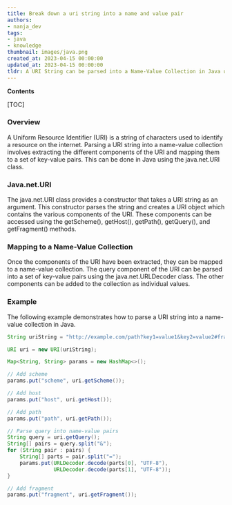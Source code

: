 ```yaml
---
title: Break down a uri string into a name and value pair
authors:
- nanja_dev
tags:
- java
- knowledge
thumbnail: images/java.png
created_at: 2023-04-15 00:00:00
updated_at: 2023-04-15 00:00:00
tldr: A URI String can be parsed into a Name-Value Collection in Java using the java.net.URLEncoder class.
---
```


**Contents**

[TOC]

### Overview

A Uniform Resource Identifier (URI) is a string of characters used to identify a resource on the internet. Parsing a URI string into a name-value collection involves extracting the different components of the URI and mapping them to a set of key-value pairs. This can be done in Java using the java.net.URI class.

### Java.net.URI

The java.net.URI class provides a constructor that takes a URI string as an argument. This constructor parses the string and creates a URI object which contains the various components of the URI. These components can be accessed using the getScheme(), getHost(), getPath(), getQuery(), and getFragment() methods.

### Mapping to a Name-Value Collection

Once the components of the URI have been extracted, they can be mapped to a name-value collection. The query component of the URI can be parsed into a set of key-value pairs using the java.net.URLDecoder class. The other components can be added to the collection as individual values.

### Example

The following example demonstrates how to parse a URI string into a name-value collection in Java.

```java
String uriString = "http://example.com/path?key1=value1&key2=value2#fragment";

URI uri = new URI(uriString);

Map<String, String> params = new HashMap<>();

// Add scheme
params.put("scheme", uri.getScheme());

// Add host
params.put("host", uri.getHost());

// Add path
params.put("path", uri.getPath());

// Parse query into name-value pairs
String query = uri.getQuery();
String[] pairs = query.split("&");
for (String pair : pairs) {
    String[] parts = pair.split("=");
    params.put(URLDecoder.decode(parts[0], "UTF-8"),
               URLDecoder.decode(parts[1], "UTF-8"));
}

// Add fragment
params.put("fragment", uri.getFragment());
```
